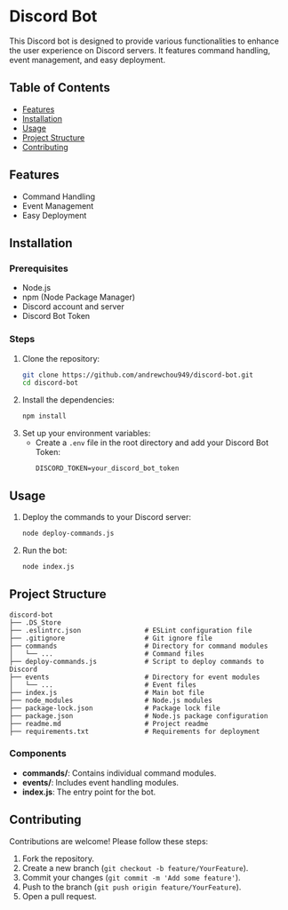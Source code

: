 # Discord Bot

This Discord bot is designed to provide various functionalities to enhance the user experience on Discord servers. It features command handling, event management, and easy deployment.

## Table of Contents
- [Features](#features)
- [Installation](#installation)
- [Usage](#usage)
- [Project Structure](#project-structure)
- [Contributing](#contributing)

## Features
- Command Handling
- Event Management
- Easy Deployment

## Installation

### Prerequisites
- Node.js
- npm (Node Package Manager)
- Discord account and server
- Discord Bot Token

### Steps
1. Clone the repository:
    ```bash
    git clone https://github.com/andrewchou949/discord-bot.git
    cd discord-bot
    ```
2. Install the dependencies:
    ```bash
    npm install
    ```
3. Set up your environment variables:
   - Create a `.env` file in the root directory and add your Discord Bot Token:
     ```env
     DISCORD_TOKEN=your_discord_bot_token
     ```

## Usage
1. Deploy the commands to your Discord server:
    ```bash
    node deploy-commands.js
    ```
2. Run the bot:
    ```bash
    node index.js
    ```

## Project Structure
```plaintext
discord-bot
├── .DS_Store
├── .eslintrc.json                # ESLint configuration file
├── .gitignore                    # Git ignore file
├── commands                      # Directory for command modules
│   └── ...                       # Command files
├── deploy-commands.js            # Script to deploy commands to Discord
├── events                        # Directory for event modules
│   └── ...                       # Event files
├── index.js                      # Main bot file
├── node_modules                  # Node.js modules
├── package-lock.json             # Package lock file
├── package.json                  # Node.js package configuration
├── readme.md                     # Project readme
├── requirements.txt              # Requirements for deployment
```

### Components
- **commands/**: Contains individual command modules.
- **events/**: Includes event handling modules.
- **index.js**: The entry point for the bot.

## Contributing
Contributions are welcome! Please follow these steps:
1. Fork the repository.
2. Create a new branch (`git checkout -b feature/YourFeature`).
3. Commit your changes (`git commit -m 'Add some feature'`).
4. Push to the branch (`git push origin feature/YourFeature`).
5. Open a pull request.
